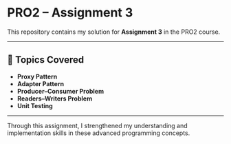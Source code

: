 # PRO2 – Assignment 3

This repository contains my solution for **Assignment 3** in the PRO2 course.

---

## 📌 Topics Covered

- **Proxy Pattern**  
- **Adapter Pattern**  
- **Producer–Consumer Problem**  
- **Readers–Writers Problem**  
- **Unit Testing**  

---

Through this assignment, I strengthened my understanding and implementation skills in these advanced programming concepts.  
